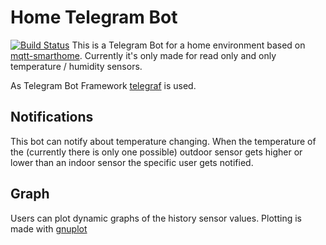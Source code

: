 # Home Telegram Bot

[![Build Status](https://travis-ci.org/EdJoPaTo/home-telegram-bot.svg?branch=master)](https://travis-ci.org/EdJoPaTo/home-telegram-bot)
This is a Telegram Bot for a home environment based on [mqtt-smarthome](https://github.com/mqtt-smarthome/mqtt-smarthome).
Currently it's only made for read only and only temperature / humidity sensors.

As Telegram Bot Framework [telegraf](https://github.com/telegraf/telegraf) is used.

## Notifications

This bot can notify about temperature changing.
When the temperature of the (currently there is only one possible) outdoor sensor gets higher or lower than an indoor sensor the specific user gets notified.

## Graph

Users can plot dynamic graphs of the history sensor values.
Plotting is made with [gnuplot](http://gnuplot.info/)
